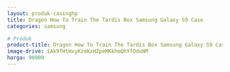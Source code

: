 ```yaml
---
layout: produk-casinghp
title: Dragon How To Train The Tardis Box Samsung Galaxy S9 Case
categories: samsung

# Produk
product-title: Dragon How To Train The Tardis Box Samsung Galaxy S9 Case
image-drive: 1Ak9fHtHxyKzeKzHZpeMKkhmQhYfOduNM
harga: 90000
---
```

